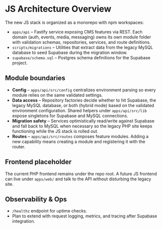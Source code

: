 # JS Architecture Overview

The new JS stack is organized as a monorepo with npm workspaces:

- `apps/api` – Fastify service exposing CMS features via REST. Each domain (auth, events, media, messaging) owns its own module folder with validation schemas, repositories, services, and route definitions.
- `scripts/migrations` – Utilities that extract data from the legacy MySQL database to seed Supabase during the migration window.
- `supabase/schema.sql` – Postgres schema definitions for the Supabase project.

## Module boundaries
- **Config** – `apps/api/src/config` centralizes environment parsing so every module relies on the same validated settings.
- **Data access** – Repository factories decide whether to hit Supabase, the legacy MySQL database, or both (hybrid mode) based on the validated environment configuration. Shared helpers under `apps/api/src/lib` expose singletons for Supabase and MySQL connections.
- **Migration safety** – Services optimistically read/write against Supabase and fall back to MySQL when necessary so the legacy PHP site keeps functioning while the JS stack is rolled out.
- **Routes** – `apps/api/src/routes` composes feature modules. Adding a new capability means creating a module and registering it with the router.

## Frontend placeholder
The current PHP frontend remains under the repo root. A future JS frontend can live under `apps/web/` and talk to the API without disturbing the legacy site.

## Observability & Ops
- `/healthz` endpoint for uptime checks.
- Plan to extend with request logging, metrics, and tracing after Supabase integration.
